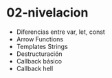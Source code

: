 # 02-nivelacion

- Diferencias entre var, let, const
- Arrow Functions
- Templates Strings
- Destructuración
- Callback básico
- Callback hell
